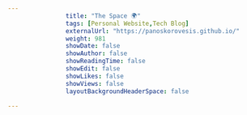 ---
                title: "The Space 🌍"
                tags: [Personal Website,Tech Blog]
                externalUrl: "https://panoskorovesis.github.io/"
                weight: 981
                showDate: false
                showAuthor: false
                showReadingTime: false
                showEdit: false
                showLikes: false
                showViews: false
                layoutBackgroundHeaderSpace: false
                ---
